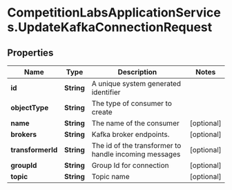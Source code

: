 # CompetitionLabsApplicationServices.UpdateKafkaConnectionRequest

## Properties

Name | Type | Description | Notes
------------ | ------------- | ------------- | -------------
**id** | **String** | A unique system generated identifier | 
**objectType** | **String** | The type of consumer to create | 
**name** | **String** | The name of the consumer | [optional] 
**brokers** | **String** | Kafka broker endpoints. | [optional] 
**transformerId** | **String** | The id of the transformer to handle incoming messages | [optional] 
**groupId** | **String** | Group Id for connection | [optional] 
**topic** | **String** | Topic name | [optional] 


